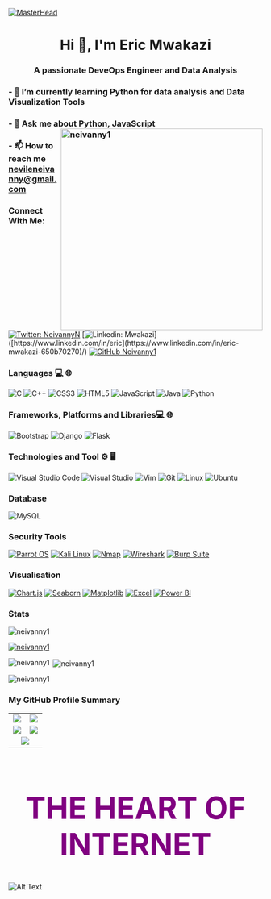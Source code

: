 [![MasterHead](https://external-content.duckduckgo.com/iu/?u=https%3A%2F%2Fsimplecoding.dev%2Fassets%2Fdevops.gif&f=1&nofb=1&ipt=5b6d2625a334d7b7a12686bfa606dc36bcd71080139c35191b2adf68f1cc124f&ipo=images)](https://rishavchanda.io)
### <h1 align="center">Hi 👋, I'm Eric Mwakazi</h1>
<h3 align="center">A passionate DeveOps Engineer and Data Analysis</h3>

###  - 🌱 I’m currently learning **Python for data analysis and Data Visualization Tools**

### - 💬 Ask me about **Python, JavaScript**<img align="right" src="https://cdn.dribbble.com/users/1162077/screenshots/3848914/programmer.gif" alt="neivanny1" width="400">

### - 📫 How to reach me **nevileneivanny@gmail.com** <br>

### Connect With Me:
[![Twitter: NeivannyN ](https://img.shields.io/twitter/follow/NeivannyN?style=for-the-badge&color=black)](https://twitter.com/NeivannyN)
[![Linkedin: Mwakazi](https://img.shields.io/badge/-Eric-blue?style=for-the-badge&logo=Linkedin&Color=black&link=[https://www.linkedin.com/in/Eric](https://www.linkedin.com/in/eric-mwakazi-650b70270)/)]([https://www.linkedin.com/in/eric](https://www.linkedin.com/in/eric-mwakazi-650b70270)/)
[![GitHub Neivanny1 ](https://img.shields.io/github/followers/neivanny1?label=follow&style=for-the-badge&color=black)](https://github.com/neivanny1)
### Languages 💻 🌐

![C](https://img.shields.io/badge/c-%2300599C.svg?style=for-the-badge&logo=c&logoColor=white)
![C++](https://img.shields.io/badge/c%2B%2B-%2300599C.svg?style=for-the-badge&logo=c%2B%2B&logoColor=white)
![CSS3](https://img.shields.io/badge/css3-%231572B6.svg?style=for-the-badge&logo=css3&logoColor=white)
![HTML5](https://img.shields.io/badge/html5-%23E34F26.svg?style=for-the-badge&logo=html5&logoColor=white)
![JavaScript](https://img.shields.io/badge/javascript-%23323330.svg?style=for-the-badge&logo=javascript&logoColor=%23F7DF1E)
![Java](https://img.shields.io/badge/java-%23323330.svg?style=for-the-badge&logo=javascript&logoColor=%23F7DF1E)
![Python](https://img.shields.io/badge/python-3670A0?style=for-the-badge&logo=python&logoColor=ffdd54)

### Frameworks, Platforms and Libraries💻 🌐

![Bootstrap](https://img.shields.io/badge/bootstrap-%23563D7C.svg?style=for-the-badge&logo=bootstrap&logoColor=white)
![Django](https://img.shields.io/badge/django-%23092E20.svg?style=for-the-badge&logo=django&logoColor=white)
![Flask](https://img.shields.io/badge/flask-%23000.svg?style=for-the-badge&logo=flask&logoColor=white)

### Technologies and Tool ⚙️ 🖥

![Visual Studio Code](https://img.shields.io/badge/Visual%20Studio%20Code-0078d7.svg?style=for-the-badge&logo=visual-studio-code&logoColor=white)
![Visual Studio](https://img.shields.io/badge/Visual%20Studio-5C2D91.svg?style=for-the-badge&logo=visual-studio&logoColor=white)
![Vim](https://img.shields.io/badge/VIM-%2311AB00.svg?style=for-the-badge&logo=vim&logoColor=white)
![Git](https://img.shields.io/badge/-Git-333333?style=for-the-badge&logo=git&color=black)
![Linux](https://img.shields.io/badge/-Linux-000?style=for-the-badge&logo=Linux&logoColor=FCC624&color=black)
![Ubuntu](https://img.shields.io/badge/Ubuntu-E95420?style=for-the-badge&logo=ubuntu&logoColor=white)

### Database
![MySQL](https://img.shields.io/badge/-MySQL-333333?style=for-the-badge&logo=mysql&color=blue)

### Security Tools
[![Parrot OS](https://img.shields.io/badge/-Parrot-000000?style=for-the-badge&logo=parrot-os&logoColor=%23f59e0b&color=lightred)](https://www.parrotlinux.org/)
[![Kali Linux](https://img.shields.io/badge/-Kali-000000?style=for-the-badge&logo=kali-linux&logoColor=%23df0030&color=purple)](https://www.kali.org/)
[![Nmap](https://img.shields.io/badge/Nmap-000000?style=for-the-badge&logo=nmap&logoColor=%23fe811a)](https://www.nmap.org/)
[![Wireshark](https://img.shields.io/badge/-Wireshark-000000?style=for-the-badge&logo=wireshark&logoColor=%234285f4&color=blue)](https://wireshark.org/)
[![Burp Suite](https://img.shields.io/badge/BurpSuite-000000?style=for-the-badge&logo=burp-suite&logoColor=%23FF0000&color=orange)](https://portswigger.net/burp/)
### Visualisation
[![Chart.js](https://img.shields.io/badge/chartjs-%23000000.svg?style=for-the-badge&logo=chartjs&logoColor=%234285F4)](https://chartjs.org/)
[![Seaborn](https://img.shields.io/badge/seaborn-%23000000.svg?style=for-the-badge&logo=seaborn&logoColor=%2392A1CF)](https://seaborn.pydata.org/)
[![Matplotlib](https://img.shields.io/badge/matplotlib-%23000000.svg?style=for-the-badge&logo=matplotlib&logoColor=%23DF0030)](https://matplotlib.org/)
[![Excel](https://img.shields.io/badge/excel-%23000000.svg?style=for-the-badge&logo=excel&logoColor=%23217346)](https://products.office.com/en-us/excel)
[![Power BI](https://img.shields.io/badge/powerbi-%23000000.svg?style=for-the-badge&logo=powerbi&logoColor=%23006D75)](https://powerbi.microsoft.com/)

### Stats

<p align="left"> <img src="https://komarev.com/ghpvc/?username=neivanny1&label=Profile%20views&color=0e75b6&style=flat" alt="neivanny1" /> </p>
<p align="left"> <a href="https://github.com/ryo-ma/github-profile-trophy"><img src="https://github-profile-trophy.vercel.app/?username=neivanny1" alt="neivanny1" /></a> </p>
<p><img align="left" src="https://github-readme-stats.vercel.app/api/top-langs?username=neivanny1&show_icons=true&locale=en&layout=compact" alt="neivanny1" /></p>
<p>&nbsp;<img align="center" src="https://github-readme-stats.vercel.app/api?username=neivanny1&show_icons=true&locale=en" alt="neivanny1" /></p>
<p><img align="center" src="https://github-readme-streak-stats.herokuapp.com/?user=neivanny1&" alt="neivanny1" /></p>


### My GitHub Profile Summary

<table>
  <tr>
    <td style="width: 48%; margin: 5px; text-align: center;">
      <img src="http://github-profile-summary-cards.vercel.app/api/cards/repos-per-language?username=Neivanny1&theme=darcula" />
    </td>
    <td style="width: 48%; margin: 5px; text-align: center;">
      <img src="http://github-profile-summary-cards.vercel.app/api/cards/most-commit-language?username=Neivanny1&theme=darcula" />
    </td>
  </tr>
  <tr>
    <td style="width: 48%; margin: 5px; text-align: center;">
      <img src="http://github-profile-summary-cards.vercel.app/api/cards/stats?username=Neivanny1&theme=darcula" />
    </td>
    <td style="width: 48%; margin: 5px; text-align: center;">
      <img src="http://github-profile-summary-cards.vercel.app/api/cards/productive-time?username=Neivanny1&theme=darcula&utcOffset=8" />
    </td>
  </tr>
    <tr>
    <td colspan="2" style="width: 100%; text-align: center;">
      <img src="http://github-profile-summary-cards.vercel.app/api/cards/profile-details?username=Neivanny1&theme=darcula" />
    </td>
  </tr>
</table>
<h1 style="text-align: center; font-size: 60px; color: purple;">THE HEART OF INTERNET</h1>

![Alt Text](https://miro.medium.com/v2/resize:fit:720/format:webp/1*L_QoAG863l8QvqxpNyBiqw.gif)


